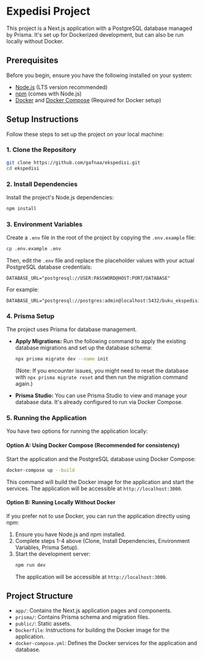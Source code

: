 # Expedisi Project

This project is a Next.js application with a PostgreSQL database managed by Prisma. It's set up for Dockerized development, but can also be run locally without Docker.

## Prerequisites

Before you begin, ensure you have the following installed on your system:

- [Node.js](https://nodejs.org/) (LTS version recommended)
- [npm](https://www.npmjs.com/) (comes with Node.js)
- [Docker](https://www.docker.com/get-started/) and [Docker Compose](https://docs.docker.com/compose/install/) (Required for Docker setup)

## Setup Instructions

Follow these steps to set up the project on your local machine:

### 1. Clone the Repository

```bash
git clone https://github.com/gafnaa/ekspedisi.git
cd ekspedisi
```

### 2. Install Dependencies

Install the project's Node.js dependencies:

```bash
npm install
```

### 3. Environment Variables

Create a `.env` file in the root of the project by copying the `.env.example` file:

```bash
cp .env.example .env
```

Then, edit the `.env` file and replace the placeholder values with your actual PostgreSQL database credentials:

```
DATABASE_URL="postgresql://USER:PASSWORD@HOST:PORT/DATABASE"
```

For example:

```
DATABASE_URL="postgresql://postgres:admin@localhost:5432/buku_ekspedisi"
```

### 4. Prisma Setup

The project uses Prisma for database management.

- **Apply Migrations:** Run the following command to apply the existing database migrations and set up the database schema:

  ```bash
  npx prisma migrate dev --name init
  ```

  (Note: If you encounter issues, you might need to reset the database with `npx prisma migrate reset` and then run the migration command again.)

- **Prisma Studio:** You can use Prisma Studio to view and manage your database data. It's already configured to run via Docker Compose.

### 5. Running the Application

You have two options for running the application locally:

#### Option A: Using Docker Compose (Recommended for consistency)

Start the application and the PostgreSQL database using Docker Compose:

```bash
docker-compose up --build
```

This command will build the Docker image for the application and start the services. The application will be accessible at `http://localhost:3000`.

#### Option B: Running Locally Without Docker

If you prefer not to use Docker, you can run the application directly using npm:

1.  Ensure you have Node.js and npm installed.
2.  Complete steps 1-4 above (Clone, Install Dependencies, Environment Variables, Prisma Setup).
3.  Start the development server:
    ```bash
    npm run dev
    ```
    The application will be accessible at `http://localhost:3000`.

## Project Structure

- `app/`: Contains the Next.js application pages and components.
- `prisma/`: Contains Prisma schema and migration files.
- `public/`: Static assets.
- `Dockerfile`: Instructions for building the Docker image for the application.
- `docker-compose.yml`: Defines the Docker services for the application and database.

